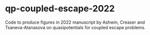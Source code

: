 # qp-coupled-escape-2022
Code to produce figures in 2022 manuscript by Ashwin, Creaser and Tsaneva-Atanasova on quasipotentials for coupled escape problems.

